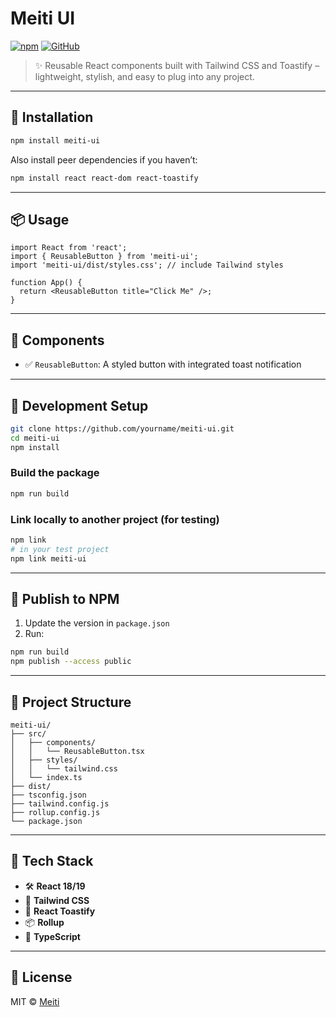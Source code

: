 # Meiti UI

[![npm](https://img.shields.io/npm/v/meiti-ui.svg)](https://www.npmjs.com/package/meiti-ui)
[![GitHub](https://img.shields.io/github/stars/yourname/meiti-ui?style=social)](https://github.com/yourname/meiti-ui](https://github.com/Meiti-021/meiti-ui))

> ✨ Reusable React components built with Tailwind CSS and Toastify – lightweight, stylish, and easy to plug into any project.

---

## 🚀 Installation

```bash
npm install meiti-ui
```

Also install peer dependencies if you haven’t:

```bash
npm install react react-dom react-toastify
```

---

## 📦 Usage

```tsx
import React from 'react';
import { ReusableButton } from 'meiti-ui';
import 'meiti-ui/dist/styles.css'; // include Tailwind styles

function App() {
  return <ReusableButton title="Click Me" />;
}
```

---

## 🧩 Components

- ✅ `ReusableButton`: A styled button with integrated toast notification

---

## 🔧 Development Setup

```bash
git clone https://github.com/yourname/meiti-ui.git
cd meiti-ui
npm install
```

### Build the package

```bash
npm run build
```

### Link locally to another project (for testing)

```bash
npm link
# in your test project
npm link meiti-ui
```

---

## 🚢 Publish to NPM

1. Update the version in `package.json`
2. Run:

```bash
npm run build
npm publish --access public
```

---

## 📁 Project Structure

```
meiti-ui/
├── src/
│   ├── components/
│   │   └── ReusableButton.tsx
│   ├── styles/
│   │   └── tailwind.css
│   └── index.ts
├── dist/
├── tsconfig.json
├── tailwind.config.js
├── rollup.config.js
└── package.json
```

---

## 🧰 Tech Stack

- 🛠️ **React 18/19**
- 💨 **Tailwind CSS**
- 🔔 **React Toastify**
- 📦 **Rollup**
- 🧠 **TypeScript**

---

## 📄 License

MIT © [Meiti](https://github.com/yourname/meiti-ui)
